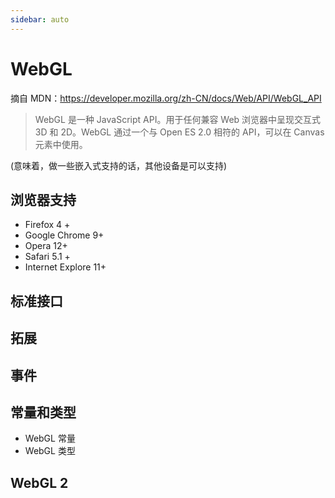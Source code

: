 ```yaml
---
sidebar: auto
---
```


# WebGL

摘自 MDN：https://developer.mozilla.org/zh-CN/docs/Web/API/WebGL_API

> WebGL 是一种 JavaScript API。用于任何兼容 Web 浏览器中呈现交互式 3D 和 2D。WebGL 通过一个与 Open ES 2.0 相符的 API，可以在 Canvas 元素中使用。

(意味着，做一些嵌入式支持的话，其他设备是可以支持)

## 浏览器支持

- Firefox 4 +
- Google Chrome 9+
- Opera 12+
- Safari 5.1 +
- Internet Explore 11+

## 标准接口

## 拓展

## 事件

## 常量和类型

- WebGL 常量
- WebGL 类型

## WebGL 2
